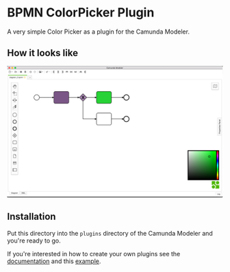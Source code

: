 # BPMN ColorPicker Plugin

A very simple Color Picker as a plugin for the Camunda Modeler.

## How it looks like
![Screenshot](screenshot.png)


## Installation
Put this directory into the `plugins` directory of the Camunda Modeler and you're ready to go.

If you're interested in how to create your own plugins see the [documentation](https://github.com/camunda/camunda-modeler/tree/547-plugins/docs/plugins) and this [example](https://github.com/camunda/camunda-modeler-plugin-example).
